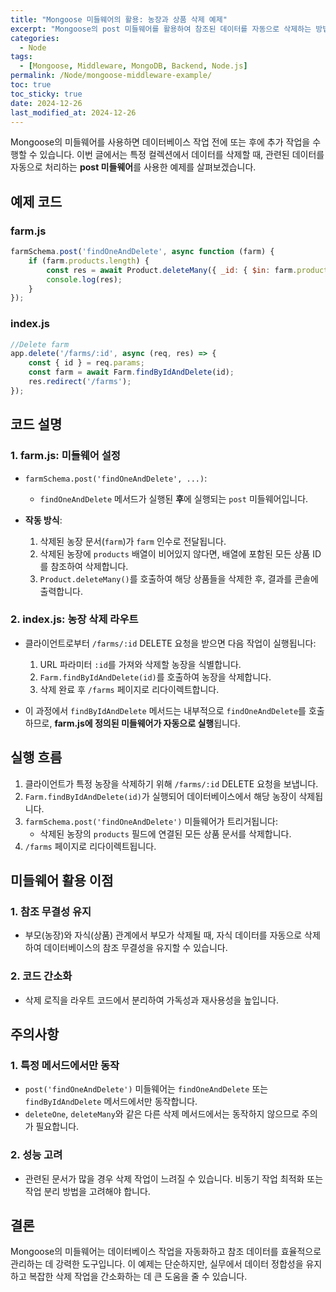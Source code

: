 ```yaml
---
title: "Mongoose 미들웨어의 활용: 농장과 상품 삭제 예제"
excerpt: "Mongoose의 post 미들웨어를 활용하여 참조된 데이터를 자동으로 삭제하는 방법을 농장과 상품 관계를 중심으로 설명합니다."
categories:
  - Node
tags:
  - [Mongoose, Middleware, MongoDB, Backend, Node.js]
permalink: /Node/mongoose-middleware-example/
toc: true
toc_sticky: true
date: 2024-12-26 
last_modified_at: 2024-12-26 
---
```


Mongoose의 미들웨어를 사용하면 데이터베이스 작업 전에 또는 후에 추가 작업을 수행할 수 있습니다. 이번 글에서는 특정 컬렉션에서 데이터를 삭제할 때, 관련된 데이터를 자동으로 처리하는 **post 미들웨어**를 사용한 예제를 살펴보겠습니다.

## 예제 코드

### farm.js
```javascript
farmSchema.post('findOneAndDelete', async function (farm) {
    if (farm.products.length) {
        const res = await Product.deleteMany({ _id: { $in: farm.products } })
        console.log(res);
    }
});
```

### index.js
```javascript
//Delete farm
app.delete('/farms/:id', async (req, res) => {
    const { id } = req.params;
    const farm = await Farm.findByIdAndDelete(id);
    res.redirect('/farms');
});
```

## 코드 설명

### 1. **farm.js**: 미들웨어 설정
- `farmSchema.post('findOneAndDelete', ...)`:
  - `findOneAndDelete` 메서드가 실행된 **후**에 실행되는 `post` 미들웨어입니다.

- **작동 방식**:
  1. 삭제된 농장 문서(`farm`)가 `farm` 인수로 전달됩니다.
  2. 삭제된 농장에 `products` 배열이 비어있지 않다면, 배열에 포함된 모든 상품 ID를 참조하여 삭제합니다.
  3. `Product.deleteMany()`를 호출하여 해당 상품들을 삭제한 후, 결과를 콘솔에 출력합니다.

### 2. **index.js**: 농장 삭제 라우트
- 클라이언트로부터 `/farms/:id` DELETE 요청을 받으면 다음 작업이 실행됩니다:
  1. URL 파라미터 `:id`를 가져와 삭제할 농장을 식별합니다.
  2. `Farm.findByIdAndDelete(id)`를 호출하여 농장을 삭제합니다.
  3. 삭제 완료 후 `/farms` 페이지로 리다이렉트합니다.

- 이 과정에서 `findByIdAndDelete` 메서드는 내부적으로 `findOneAndDelete`를 호출하므로, **farm.js에 정의된 미들웨어가 자동으로 실행**됩니다.

## 실행 흐름
1. 클라이언트가 특정 농장을 삭제하기 위해 `/farms/:id` DELETE 요청을 보냅니다.
2. `Farm.findByIdAndDelete(id)`가 실행되어 데이터베이스에서 해당 농장이 삭제됩니다.
3. `farmSchema.post('findOneAndDelete')` 미들웨어가 트리거됩니다:
   - 삭제된 농장의 `products` 필드에 연결된 모든 상품 문서를 삭제합니다.
4. `/farms` 페이지로 리다이렉트됩니다.

## 미들웨어 활용 이점

### 1. 참조 무결성 유지
- 부모(농장)와 자식(상품) 관계에서 부모가 삭제될 때, 자식 데이터를 자동으로 삭제하여 데이터베이스의 참조 무결성을 유지할 수 있습니다.

### 2. 코드 간소화
- 삭제 로직을 라우트 코드에서 분리하여 가독성과 재사용성을 높입니다.

## 주의사항

### 1. 특정 메서드에서만 동작
- `post('findOneAndDelete')` 미들웨어는 `findOneAndDelete` 또는 `findByIdAndDelete` 메서드에서만 동작합니다. 
- `deleteOne`, `deleteMany`와 같은 다른 삭제 메서드에서는 동작하지 않으므로 주의가 필요합니다.

### 2. 성능 고려
- 관련된 문서가 많을 경우 삭제 작업이 느려질 수 있습니다. 비동기 작업 최적화 또는 작업 분리 방법을 고려해야 합니다.

## 결론
Mongoose의 미들웨어는 데이터베이스 작업을 자동화하고 참조 데이터를 효율적으로 관리하는 데 강력한 도구입니다. 이 예제는 단순하지만, 실무에서 데이터 정합성을 유지하고 복잡한 삭제 작업을 간소화하는 데 큰 도움을 줄 수 있습니다.

